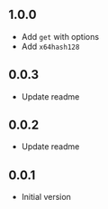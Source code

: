 ## 1.0.0

- Add `get` with options
- Add `x64hash128`

## 0.0.3

- Update readme

## 0.0.2

- Update readme

## 0.0.1

- Initial version

